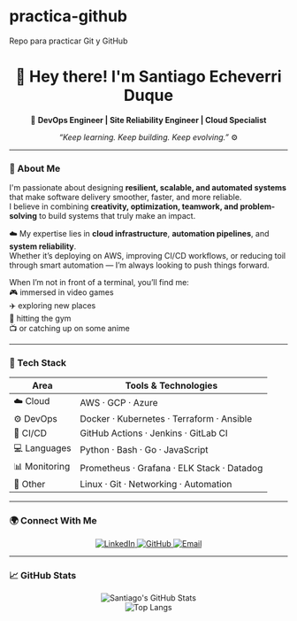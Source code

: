 # practica-github
Repo para practicar Git y GitHub

<!-- Profile Header -->
<h1 align="center">👋 Hey there! I'm <strong>Santiago Echeverri Duque</strong></h1>

<p align="center">
  🚀 <strong>DevOps Engineer | Site Reliability Engineer | Cloud Specialist</strong>  
</p>

<p align="center">
  <em>“Keep learning. Keep building. Keep evolving.”</em> ⚙️  
</p>

---

### 🧠 About Me

I'm passionate about designing **resilient, scalable, and automated systems** that make software delivery smoother, faster, and more reliable.  
I believe in combining **creativity, optimization, teamwork, and problem-solving** to build systems that truly make an impact.  

☁️ My expertise lies in **cloud infrastructure**, **automation pipelines**, and **system reliability**.  
Whether it’s deploying on AWS, improving CI/CD workflows, or reducing toil through smart automation — I’m always looking to push things forward.

When I’m not in front of a terminal, you’ll find me:  
🎮 immersed in video games  
✈️ exploring new places  
💪 hitting the gym  
📺 or catching up on some anime  

---

### 🧰 Tech Stack

<div align="center">

| Area | Tools & Technologies |
|------|----------------------|
| ☁️ Cloud | AWS · GCP · Azure |
| ⚙️ DevOps | Docker · Kubernetes · Terraform · Ansible |
| 🚀 CI/CD | GitHub Actions · Jenkins · GitLab CI |
| 💻 Languages | Python · Bash · Go · JavaScript |
| 📊 Monitoring | Prometheus · Grafana · ELK Stack · Datadog |
| 🧩 Other | Linux · Git · Networking · Automation |

</div>

---

### 🌍 Connect With Me  

<p align="center">
  <a href="https://www.linkedin.com/in/your-profile" target="_blank">
    <img src="https://img.shields.io/badge/LinkedIn-%230077B5.svg?style=for-the-badge&logo=linkedin&logoColor=white" alt="LinkedIn"/>
  </a>
  <a href="https://github.com/your-username" target="_blank">
    <img src="https://img.shields.io/badge/GitHub-%2312100E.svg?style=for-the-badge&logo=github&logoColor=white" alt="GitHub"/>
  </a>
  <a href="mailto:youremail@example.com">
    <img src="https://img.shields.io/badge/Email-%23D14836.svg?style=for-the-badge&logo=gmail&logoColor=white" alt="Email"/>
  </a>
</p>

---

### 📈 GitHub Stats  

<div align="center">

![Santiago's GitHub Stats](https://github-readme-stats.vercel.app/api?username=your-username&show_icons=true&theme=tokyonight)  
![Top Langs](https://github-readme-stats.vercel.app/api/top-langs/?username=your-username&layout=compact&theme=tokyonight)

</div>


